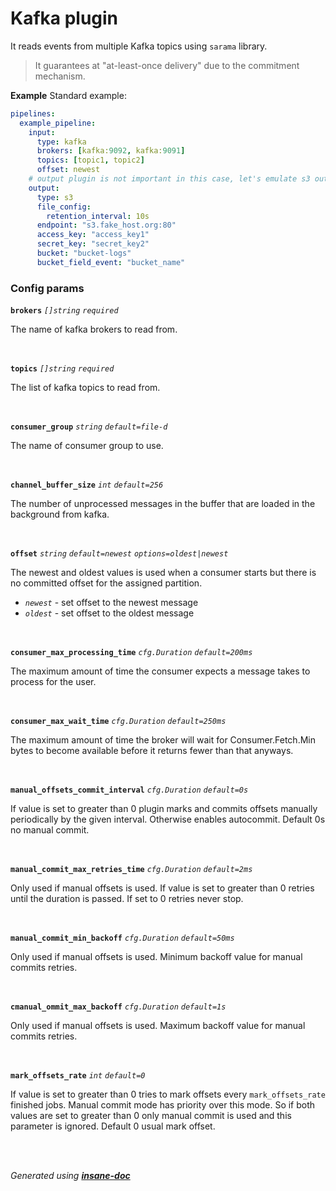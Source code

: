 # Kafka plugin
It reads events from multiple Kafka topics using `sarama` library.
> It guarantees at "at-least-once delivery" due to the commitment mechanism.

**Example**
Standard example:
```yaml
pipelines:
  example_pipeline:
    input:
      type: kafka
      brokers: [kafka:9092, kafka:9091]
      topics: [topic1, topic2]
      offset: newest
    # output plugin is not important in this case, let's emulate s3 output.
    output:
      type: s3
      file_config:
        retention_interval: 10s
      endpoint: "s3.fake_host.org:80"
      access_key: "access_key1"
      secret_key: "secret_key2"
      bucket: "bucket-logs"
      bucket_field_event: "bucket_name"
```

### Config params
**`brokers`** *`[]string`* *`required`* 

The name of kafka brokers to read from.

<br>

**`topics`** *`[]string`* *`required`* 

The list of kafka topics to read from.

<br>

**`consumer_group`** *`string`* *`default=file-d`* 

The name of consumer group to use.

<br>

**`channel_buffer_size`** *`int`* *`default=256`* 

The number of unprocessed messages in the buffer that are loaded in the background from kafka.

<br>

**`offset`** *`string`* *`default=newest`* *`options=oldest|newest`* 

The newest and oldest values is used when a consumer starts but there is no committed offset for the assigned partition.
* *`newest`* - set offset to the newest message
* *`oldest`* - set offset to the oldest message

<br>

**`consumer_max_processing_time`** *`cfg.Duration`* *`default=200ms`* 

The maximum amount of time the consumer expects a message takes to process for the user.

<br>

**`consumer_max_wait_time`** *`cfg.Duration`* *`default=250ms`* 

The maximum amount of time the broker will wait for Consumer.Fetch.Min bytes to become available before it returns fewer than that anyways.

<br>

**`manual_offsets_commit_interval`** *`cfg.Duration`* *`default=0s`* 

If value is set to greater than 0 plugin marks and commits offsets manually periodically by the given interval.
Otherwise enables autocommit. Default 0s no manual commit.

<br>

**`manual_commit_max_retries_time`** *`cfg.Duration`* *`default=2ms`* 

Only used if manual offsets is used.
If value is set to greater than 0 retries until the duration is passed. If set to 0 retries never stop.

<br>

**`manual_commit_min_backoff`** *`cfg.Duration`* *`default=50ms`* 

Only used if manual offsets is used.
Minimum backoff value for manual commits retries.

<br>

**`cmanual_ommit_max_backoff`** *`cfg.Duration`* *`default=1s`* 

Only used if manual offsets is used.
Maximum backoff value for manual commits retries.

<br>

**`mark_offsets_rate`** *`int`* *`default=0`* 

If value is set to greater than 0 tries to mark offsets every `mark_offsets_rate` finished jobs.
Manual commit mode has priority over this mode. So if both values are set to greater than 0
only manual commit is used and this parameter is ignored. Default 0 usual mark offset.

<br>


<br>*Generated using [__insane-doc__](https://github.com/vitkovskii/insane-doc)*